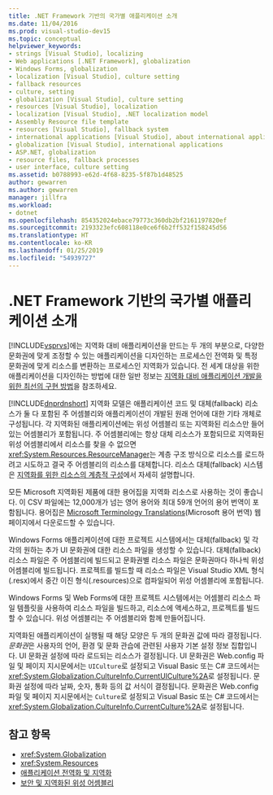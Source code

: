 ```yaml
---
title: .NET Framework 기반의 국가별 애플리케이션 소개
ms.date: 11/04/2016
ms.prod: visual-studio-dev15
ms.topic: conceptual
helpviewer_keywords:
- strings [Visual Studio], localizing
- Web applications [.NET Framework], globalization
- Windows Forms, globalization
- localization [Visual Studio], culture setting
- fallback resources
- culture, setting
- globalization [Visual Studio], culture setting
- resources [Visual Studio], localization
- localization [Visual Studio], .NET localization model
- Assembly Resource file template
- resources [Visual Studio], fallback system
- international applications [Visual Studio], about international applications
- globalization [Visual Studio], international applications
- ASP.NET, globalization
- resource files, fallback processes
- user interface, culture setting
ms.assetid: b0788993-e62d-4f68-8235-5f87b1d48525
author: gewarren
ms.author: gewarren
manager: jillfra
ms.workload:
- dotnet
ms.openlocfilehash: 854352024ebace79773c360db2bf2161197820ef
ms.sourcegitcommit: 2193323efc608118e0ce6f6b2ff532f158245d56
ms.translationtype: HT
ms.contentlocale: ko-KR
ms.lasthandoff: 01/25/2019
ms.locfileid: "54939727"
---
```

# <a name="introduction-to-international-applications-based-on-the-net-framework"></a>.NET Framework 기반의 국가별 애플리케이션 소개

[!INCLUDE[vsprvs](../code-quality/includes/vsprvs_md.md)]에는 지역화 대비 애플리케이션을 만드는 두 개의 부분으로, 다양한 문화권에 맞게 조정할 수 있는 애플리케이션을 디자인하는 프로세스인 전역화 및 특정 문화권에 맞게 리소스를 변환하는 프로세스인 지역화가 있습니다. 전 세계 대상을 위한 애플리케이션을 디자인하는 방법에 대한 일반 정보는 [지역화 대비 애플리케이션 개발을 위한 최선의 구현 방법](/dotnet/standard/globalization-localization/best-practices-for-developing-world-ready-apps)을 참조하세요.

 [!INCLUDE[dnprdnshort](../code-quality/includes/dnprdnshort_md.md)] 지역화 모델은 애플리케이션 코드 및 대체(fallback) 리소스가 둘 다 포함된 주 어셈블리와 애플리케이션이 개발된 원래 언어에 대한 기타 개체로 구성됩니다. 각 지역화된 애플리케이션에는 위성 어셈블리 또는 지역화된 리소스만 들어 있는 어셈블리가 포함됩니다. 주 어셈블리에는 항상 대체 리소스가 포함되므로 지역화된 위성 어셈블리에서 리소스를 찾을 수 없으면 <xref:System.Resources.ResourceManager>는 계층 구조 방식으로 리소스를 로드하려고 시도하고 결국 주 어셈블리의 리소스를 대체합니다. 리소스 대체(fallback) 시스템은 [지역화를 위한 리소스의 계층적 구성](../ide/hierarchical-organization-of-resources-for-localization.md)에서 자세히 설명합니다.

 모든 Microsoft 지역화된 제품에 대한 용어집을 지역화 리소스로 사용하는 것이 좋습니다. 이 CSV 파일에는 12,000개가 넘는 영어 용어와 최대 59개 언어의 용어 번역이 포함됩니다. 용어집은 [Microsoft Terminology Translations](http://go.microsoft.com/fwlink/?LinkId=128146)(Microsoft 용어 번역) 웹 페이지에서 다운로드할 수 있습니다.

 Windows Forms 애플리케이션에 대한 프로젝트 시스템에서는 대체(fallback) 및 각각의 원하는 추가 UI 문화권에 대한 리소스 파일을 생성할 수 있습니다. 대체(fallback) 리소스 파일은 주 어셈블리에 빌드되고 문화권별 리소스 파일은 문화권마다 하나씩 위성 어셈블리에 빌드됩니다. 프로젝트를 빌드할 때 리소스 파일은 Visual Studio XML 형식(.resx)에서 중간 이진 형식(.resources)으로 컴파일되어 위성 어셈블리에 포함됩니다.

 Windows Forms 및 Web Forms에 대한 프로젝트 시스템에서는 어셈블리 리소스 파일 템플릿을 사용하여 리소스 파일을 빌드하고, 리소스에 액세스하고, 프로젝트를 빌드할 수 있습니다. 위성 어셈블리는 주 어셈블리와 함께 만들어집니다.

 지역화된 애플리케이션이 실행될 때 해당 모양은 두 개의 문화권 값에 따라 결정됩니다. *문화권*은 사용자의 언어, 환경 및 문화 관습에 관련된 사용자 기본 설정 정보 집합입니다. UI 문화권 설정에 따라 로드되는 리소스가 결정됩니다. UI 문화권은 Web.config 파일 및 페이지 지시문에서는 `UICulture`로 설정되고 Visual Basic 또는 C# 코드에서는 <xref:System.Globalization.CultureInfo.CurrentUICulture%2A>로 설정됩니다. 문화권 설정에 따라 날짜, 숫자, 통화 등의 값 서식이 결정됩니다. 문화권은 Web.config 파일 및 페이지 지시문에서는 `Culture`로 설정되고 Visual Basic 또는 C# 코드에서는 <xref:System.Globalization.CultureInfo.CurrentCulture%2A>로 설정됩니다.

## <a name="see-also"></a>참고 항목

- <xref:System.Globalization>
- <xref:System.Resources>
- [애플리케이션 전역화 및 지역화](../ide/globalizing-and-localizing-applications.md)
- [보안 및 지역화된 위성 어셈블리](../ide/security-and-localized-satellite-assemblies.md)